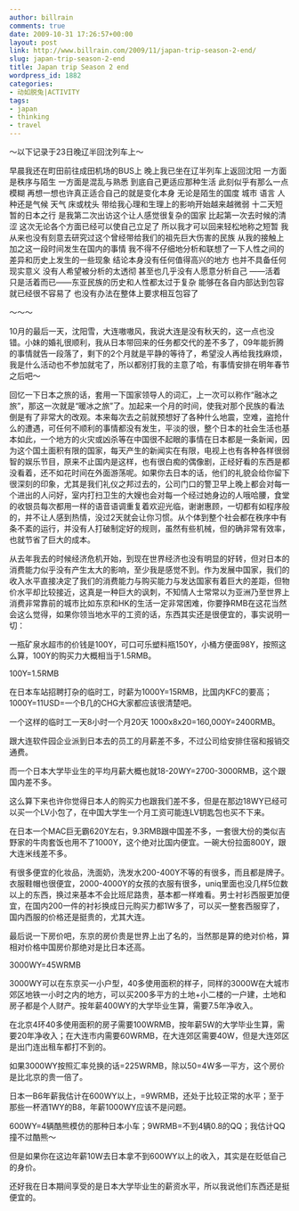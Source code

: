 ```yaml
---
author: billrain
comments: true
date: 2009-10-31 17:26:57+00:00
layout: post
link: http://www.billrain.com/2009/11/japan-trip-season-2-end/
slug: japan-trip-season-2-end
title: Japan trip Season 2 end
wordpress_id: 1882
categories:
- 动如脱兔|ACTIVITY
tags:
- japan
- thinking
- travel
---
```


～以下记录于23日晚辽半回沈列车上～

 

早晨我还在町田前往成田机场的BUS上 晚上我已坐在辽半列车上返回沈阳 一方面是秩序与陌生 一方面是混乱与熟悉 到底自己更适应那种生活 此刻似乎有那么一点模糊 再想一想也许真正适合自己的就是变化本身 无论是陌生的国度 城市 语言 人种还是气候 天气 床或枕头 带给我心理和生理上的影响开始越来越微弱 十二天短暂的日本之行 是我第二次出访这个让人感觉很复杂的国家 比起第一次去时候的清涩 这次无论各个方面已经可以使自己立足了 所以我才可以回来轻松地称之短暂 我从来也没有刻意去研究过这个曾经带给我们的祖先巨大伤害的民族 从我的接触上 加之这一段时间发生在国内的事情 我不得不仔细地分析和联想了一下人性之间的差异和历史上发生的一些现象 结论本身没有任何值得高兴的地方 也并不具备任何现实意义 没有人希望被分析的太透彻 甚至也几乎没有人愿意分析自己 ——活着 只是活着而已——东亚民族的历史和人性都太过于复杂 能够在各自内部达到包容就已经很不容易了 也没有办法在整体上要求相互包容了

 

～～～

 

10月的最后一天，沈阳雪，大连嗷嗷风，我说大连是没有秋天的，这一点也没错。小妹的婚礼很顺利，我从日本带回来的任务都交代的差不多了，09年能折腾的事情就告一段落了，剩下的2个月就是平静的等待了，希望没人再给我找麻烦，我是什么活动也不参加就宅了，所以都别打我的主意了哈，有事情安排在明年春节之后吧～

 

回忆一下日本之旅的话，套用一下国家领导人的词汇，上一次可以称作“融冰之旅”，那这一次就是“暖冰之旅”了。加起来一个月的时间，使我对那个民族的看法倒是有了非常大的改观。本来每次去之前就预想好了各种什么地震，空难，盗抢什么的遭遇，可任何不顺利的事情都没有发生，平淡的很，整个日本的社会生活也基本如此，一个地方的火灾或凶杀等在中国很不起眼的事情在日本都是一条新闻，因为这个国土面积有限的国家，每天产生的新闻实在有限，电视上也有各种各样很弱智的娱乐节目，原来不止国内是这样，也有很白痴的偶像剧，正经好看的东西是都没看着，还不如花时间在外面游荡呢。如果你去日本的话，他们的礼貌会给你留下很深刻的印象，尤其是我们礼仪之邦过去的，公司门口的警卫早上晚上都会对每一个进出的人问好，室内打扫卫生的大嫂也会对每一个经过她身边的人哦哈腰，食堂的收银员每次都用一样的语音语调重复着欢迎光临，谢谢惠顾，一切都有如程序般的，并不让人感到热情，没过2天就会让你习惯。从个体到整个社会都在秩序中有条不紊的运行，并没有人打破制定好的规则，虽然有些机械，但的确非常有效率，也就节省了巨大的成本。

 

从去年我去的时候经济危机开始，到现在世界经济也没有明显的好转，但对日本的消费能力似乎没有产生太大的影响，至少我是感觉不到。作为发展中国家，我们的收入水平直接决定了我们的消费能力与购买能力与发达国家有着巨大的差距，但物价水平却比较接近，这真是一种巨大的讽刺，不知情人士常常以为亚洲乃至世界上消费非常靠前的城市比如东京和HK的生活一定非常困难，你要挣RMB在这花当然会这么觉得，如果你领当地水平的工资的话，东西其实还是很便宜的，事实说明一切：

 

一瓶矿泉水超市的价钱是100Y，可口可乐塑料瓶150Y，小桶方便面98Y，按照这么算，100Y的购买力大概相当于1.5RMB。

 

100Y=1.5RMB

 

在日本车站招聘打杂的临时工，时薪为1000Y=15RMB，比国内KFC的要高；1000Y=11USD=一个B几的CHG大家都应该很清楚吧。

 

一个这样的临时工一天8小时一个月20天 1000x8x20=160,000Y=2400RMB。

 

跟大连软件园企业派到日本去的员工的月薪差不多，不过公司给安排住宿和报销交通费。

 

而一个日本大学毕业生的平均月薪大概也就18-20WY=2700-3000RMB，这个跟国内差不多。

 

这么算下来也许你觉得日本人的购买力也跟我们差不多，但是在那边18WY已经可以买一个LV小包了，在中国大学生一个月工资可能连LV钥匙包也买不下来。

 

在日本一个MAC巨无霸620Y左右，9.3RMB跟中国差不多，一套很大份的类似吉野家的牛肉套饭也用不了1000Y，这个绝对比国内便宜。一碗大份拉面800Y，跟大连米线差不多。

 

有很多便宜的化妆品，洗面奶，洗发水200-400Y不等的有很多，而且都是牌子。衣服鞋帽也很便宜，2000-4000Y的女孩的衣服有很多，uniq里面也没几样5位数以上的东西，换过来基本不会比班尼路贵，基本都一样难看。男士衬衫西服更加便宜，在国内200一件的衬衫换成日元购买力都1W多了，可以买一整套西服穿了，国内西服的价格还是挺贵的，尤其大连。

 

最后说一下房价吧，东京的房价贵是世界上出了名的，当然那是算的绝对价格，算相对价格中国房价那绝对是比日本还高。

 

3000WY=45WRMB

 

3000WY可以在东京买一小户型，40多使用面积的样子，同样的3000W在大城市郊区地铁一小时之内的地方，可以买200多平方的土地+小二楼的一户建，土地和房子都是个人财产。按年薪400WY的大学毕业生算，需要7.5年净收入。

 

在北京4环40多使用面积的房子需要100WRMB，按年薪5W的大学毕业生算，需要20年净收入；在大连市内需要60WRMB，在大连郊区需要40W，但是大连郊区是出门连出租车都打不到的。

 

如果3000WY按照汇率兑换的话=225WRMB，除以50=4W多一平方，这个房价是比北京的贵一倍了。

 

日本一B6年薪我估计在600WY以上，=9WRMB，还处于比较正常的水平；至于那些一杯酒1WY的B8，年薪1000WY应该不是问题。

 

600WY=4辆酷熊模仿的那种日本小车；9WRMB=不到4辆0.8的QQ；我估计QQ撞不过酷熊～

 

但是如果你在这边年薪10W去日本拿不到600WY以上的收入，其实是在贬低自己的身价。

 

还好我在日本期间享受的是日本大学毕业生的薪资水平，所以我说他们东西还是挺便宜的。
